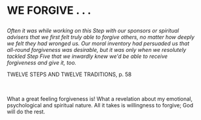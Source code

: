 # <p class='center'>WE FORGIVE . . .</p>

<em>Often it was while working on this Step with our sponsors or spiritual advisers that we first felt truly able to forgive others, no matter how deeply we felt they had wronged us.  Our moral inventory had persuaded us that all-round forgiveness was desirable, but it was only when we resolutely tackled Step Five that we inwardly knew we'd be able to receive forgiveness and give it, too.</em>
<p class='right'>TWELVE STEPS AND TWELVE TRADITIONS, p. 58</p>

<br><br>
What a great feeling forgiveness is! What a revelation about my emotional, psychological and spiritual nature. All it takes is willingness to forgive; God will do the rest.